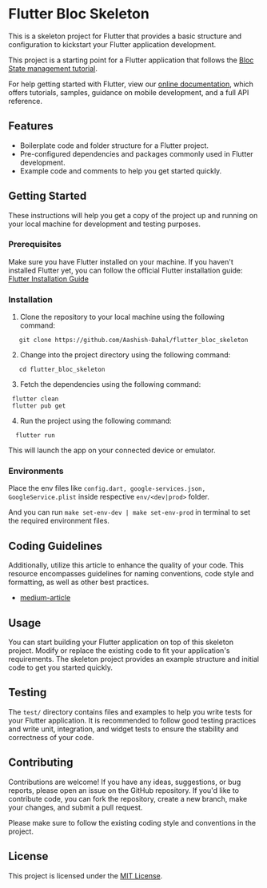 # Flutter Bloc Skeleton

This is a skeleton project for Flutter that provides a basic structure and configuration to kickstart your Flutter application development.

This project is a starting point for a Flutter application that follows the
[Bloc State management tutorial](https://bloclibrary.dev/).

For help getting started with Flutter, view our
[online documentation](https://flutter.dev/docs), which offers tutorials, samples, guidance on mobile development, and a
full API reference.

## Features

- Boilerplate code and folder structure for a Flutter project.
- Pre-configured dependencies and packages commonly used in Flutter development.
- Example code and comments to help you get started quickly.

## Getting Started

These instructions will help you get a copy of the project up and running on your local machine for development and testing purposes.

### Prerequisites

Make sure you have Flutter installed on your machine. If you haven't installed Flutter yet, you can follow the official Flutter installation guide: [Flutter Installation Guide](https://flutter.dev/docs/get-started/install)

### Installation

1. Clone the repository to your local machine using the following command:

```
   git clone https://github.com/Aashish-Dahal/flutter_bloc_skeleton
```

2. Change into the project directory using the following command:

```
   cd flutter_bloc_skeleton
```

3. Fetch the dependencies using the following command:

```
 flutter clean
 flutter pub get
```

4. Run the project using the following command:

```
  flutter run
```

This will launch the app on your connected device or emulator.

### Environments

Place the env files like `config.dart, google-services.json, GoogleService.plist` inside respective `env/<dev|prod>`
folder.

And you can run `make set-env-dev | make set-env-prod` in terminal to set the required environment files.

## Coding Guidelines

Additionally, utilize this article to enhance the quality of your code. This resource encompasses guidelines for naming conventions, code style and formatting, as well as other best practices.

- [medium-article](https://medium.com/readytowork-org/flutter-best-practices-and-coding-guidelines-f494b1ad2369)

## Usage

You can start building your Flutter application on top of this skeleton project. Modify or replace the existing code to fit your application's requirements. The skeleton project provides an example structure and initial code to get you started quickly.

## Testing

The `test/` directory contains files and examples to help you write tests for your Flutter application. It is recommended to follow good testing practices and write unit, integration, and widget tests to ensure the stability and correctness of your code.

## Contributing

Contributions are welcome! If you have any ideas, suggestions, or bug reports, please open an issue on the GitHub repository. If you'd like to contribute code, you can fork the repository, create a new branch, make your changes, and submit a pull request.

Please make sure to follow the existing coding style and conventions in the project.

## License

This project is licensed under the [MIT License](LICENSE).
